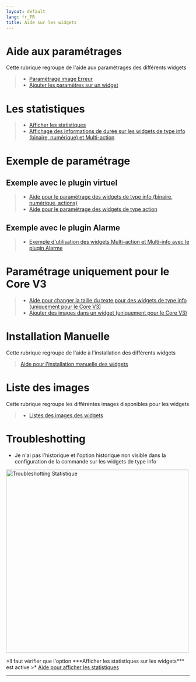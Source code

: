 ```yaml
---
layout: default
lang: fr_FR
title: Aide sur les widgets
---
```


# Aide aux paramétrages
Cette rubrique regroupe de l'aide aux paramétrages des différents widgets

>* <a href="{{site.baseurl}}/help/{{page.lang}}/error">Paramétrage image Erreur</a>
>* <a href="{{site.baseurl}}/help/{{page.lang}}/para">Ajouter les paramètres sur un widget</a>

# Les statistiques
>* <a href="{{site.baseurl}}/help/{{page.lang}}/stats">Afficher les statistiques</a>
>* <a href="{{site.baseurl}}/help/{{page.lang}}/stats_temps">Affichage des informations de durée sur les widgets de type info (binaire, numérique) et Multi-action</a>

# Exemple de paramétrage
## Exemple avec le plugin virtuel
>* <a href="{{site.baseurl}}/help/{{page.lang}}/config_info">Aide pour le paramétrage des widgets de type info (binaire, numérique, actions)</a>
>* <a href="{{site.baseurl}}/help/{{page.lang}}/config_action">Aide pour le paramétrage des widgets de type action</a>

## Exemple avec le plugin Alarme
>* <a href="{{site.baseurl}}/help/{{page.lang}}/config_plugin_alarm">Exemple d'utilisation des widgets Multi-action et Multi-info avec le plugin Alarme</a>

# Paramétrage uniquement pour le Core V3
>* <a href="{{site.baseurl}}/help/{{page.lang}}/size">Aide pour changer la taille du texte pour des widgets de type info (uniquement pour le Core V3)</a>
>* <a href="{{site.baseurl}}/help/{{page.lang}}/add_img">Ajouter des images dans un widget (uniquement pour le Core V3)</a>

# Installation Manuelle
Cette rubrique regroupe de l'aide à l'installation des différents widgets
><a href="{{site.baseurl}}/help/{{page.lang}}/install_manu">Aide pour l'installation manuelle des widgets</a>

# Liste des images
Cette rubrique regroupe les différentes images disponibles pour les widgets
>* <a href="{{site.baseurl}}/widget/{{page.lang}}/list_img">Listes des images des widgets </a>

# Troubleshotting

- Je n'ai pas l'historique et l'option historique non visible dans la configuration de la commande sur les widgets de type info
<p><img src="{{site.baseurl}}/help/img/troubleshotting_1.png" alt="Troubleshotting Statistique" width="500" /></p>
>Il faut vérifier que l'option ***Afficher les statistiques sur les widgets*** est active
>* <a href="{{site.baseurl}}/help/{{page.lang}}/stats">Aide pour afficher les statistiques</a>

<hr />
